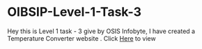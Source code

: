 # OIBSIP-Level-1-Task-3

Hey this is Level 1 task - 3 give by OSIS Infobyte, I have created a Temperature Converter website .
Click [Here](https://mrmehta01.github.io/OIBSIP-Level-1-Task-3/) to view
